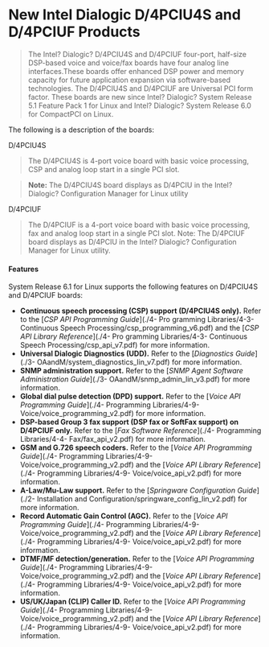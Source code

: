 # __New Intel Dialogic D/4PCIU4S and D/4PCIUF Products__

> The Intel? Dialogic? D/4PCIU4S and D/4PCIUF four-port, half-size DSP-based voice and voice/fax boards have four analog line interfaces.These boards offer enhanced DSP power and memory capacity for future application expansion via software-based technologies. The D/4PCIU4S and D/4PCIUF are Universal PCI form factor. These boards are new since Intel? Dialogic? System Release 5.1 Feature Pack 1 for Linux and Intel? Dialogic? System Release 6.0 for CompactPCI on Linux.

The following is a description of the boards:

D/4PCIU4S

> The D/4PCIU4S is 4-port voice board with basic voice processing, CSP and analog loop start in a single PCI slot.

> __Note:__ The D/4PCIU4S board displays as D/4PCIU in the Intel? Dialogic? Configuration Manager for Linux utility

D/4PCIUF

> The D/4PCIUF is a 4-port voice board with basic voice processing, fax and analog loop start in a single PCI slot.
Note: The D/4PCIUF board displays as D/4PCIU in the Intel? Dialogic? Configuration Manager for Linux utility.

#### Features

System Release 6.1 for Linux supports the following features on D/4PCIU4S and D/4PCIUF boards:
* __Continuous speech processing (CSP) support (D/4PCIU4S only).__ Refer to the [_CSP API Programming Guide_](./4- Pro
gramming Libraries/4-3- Continuous Speech Processing/csp_programming_v6.pdf) and the [_CSP API Library Reference_](./4- Pro
gramming Libraries/4-3- Continuous Speech Processing/csp_api_v7.pdf) for more information.
* __Universal Dialogic Diagnostics (UDD).__ Refer to the [_Diagnostics Guide_](./3- OAandM/system_diagnostics_lin_v7.pdf) for more information.
* __SNMP administration support.__ Refer to the [_SNMP Agent Software Administration Guide_](./3- OAandM/snmp_admin_lin_v3.pdf) for more information.
* __Global dial pulse detection (DPD) support.__ Refer to the [_Voice API Programming Guide_](./4- Programming Libraries/4-9- Voice/voice_programming_v2.pdf) for more information.
* __DSP-based Group 3 fax support (DSP fax or SoftFax support) on D/4PCIUF only.__ Refer to the [_Fax Software Reference_](./4- Programming Libraries/4-4- Fax/fax_api_v2.pdf) for more information.
* __GSM and G.726 speech coders.__ Refer to the [_Voice API Programming Guide_](./4- Programming Libraries/4-9- Voice/voice_programming_v2.pdf) and the [_Voice API Library Reference_](./4- Programming Libraries/4-9- Voice/voice_api_v2.pdf) for more information.
* __A-Law/Mu-Law support.__ Refer to the [_Springware Configuration Guide_](./2- Installation and Configuration/springware_config_lin_v2.pdf) for more information.
* __Record Automatic Gain Control (AGC).__ Refer to the [_Voice API Programming Guide_](./4- Programming Libraries/4-9- Voice/voice_programming_v2.pdf) and the [_Voice API Library Reference_](./4- Programming Libraries/4-9- Voice/voice_api_v2.pdf) for more information.
* __DTMF/MF detection/generation.__ Refer to the [_Voice API Programming Guide_](./4- Programming Libraries/4-9- Voice/voice_programming_v2.pdf) and the [_Voice API Library Reference_](./4- Programming Libraries/4-9- Voice/voice_api_v2.pdf) for more information.
* __US/UK/Japan (CLIP) Caller ID.__ Refer to the [_Voice API Programming Guide_](./4- Programming Libraries/4-9- Voice/voice_programming_v2.pdf) and the [_Voice API Library Reference_](./4- Programming Libraries/4-9- Voice/voice_api_v2.pdf) for more information.
